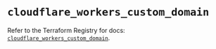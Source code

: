 # `cloudflare_workers_custom_domain`

Refer to the Terraform Registry for docs: [`cloudflare_workers_custom_domain`](https://registry.terraform.io/providers/cloudflare/cloudflare/5.8.4/docs/resources/workers_custom_domain).
